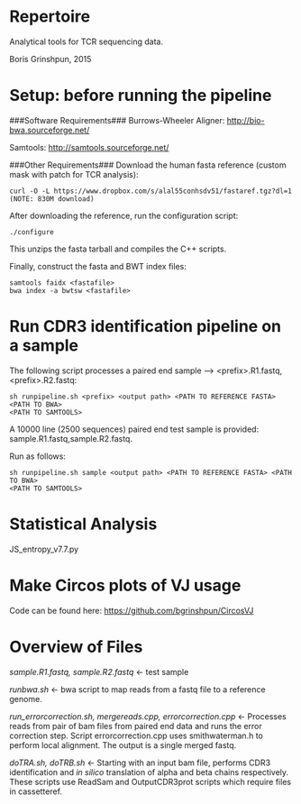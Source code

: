 Repertoire
=========
Analytical tools for TCR sequencing data.

Boris Grinshpun, 2015


Setup: before running the pipeline
=========

###Software Requirements###
Burrows-Wheeler Aligner: http://bio-bwa.sourceforge.net/

Samtools: http://samtools.sourceforge.net/

###Other Requirements###
Download the human fasta reference (custom mask with patch for TCR analysis):
```
curl -O -L https://www.dropbox.com/s/alal55conhsdv51/fastaref.tgz?dl=1  (NOTE: 830M download)
```
After downloading the reference, run the configuration script:
```
./configure
```

This unzips the fasta tarball and compiles the C++ scripts.

Finally, construct the fasta and BWT index files:
```
samtools faidx <fastafile>
bwa index -a bwtsw <fastafile>
``` 

Run CDR3 identification pipeline on a sample
=========
The following script processes a paired end sample --> \<prefix\>.R1.fastq, \<prefix\>.R2.fastq:

```
sh runpipeline.sh <prefix> <output path> <PATH TO REFERENCE FASTA> <PATH TO BWA> 
<PATH TO SAMTOOLS>
```

A 10000 line (2500 sequences) paired end test sample is provided:
sample.R1.fastq,sample.R2.fastq.

Run as follows:
```
sh runpipeline.sh sample <output path> <PATH TO REFERENCE FASTA> <PATH TO BWA> 
<PATH TO SAMTOOLS>
```


Statistical Analysis
========
JS_entropy_v7.7.py


Make Circos plots of VJ usage
=======
Code can be found here:
https://github.com/bgrinshpun/CircosVJ


Overview of Files
=========
*sample.R1.fastq, sample.R2.fastq* <- test sample

*runbwa.sh* <- bwa script to map reads from a fastq file to a reference genome.

*run_errorcorrection.sh, mergereads.cpp, errorcorrection.cpp* <- Processes reads from pair of bam files from paired end data and runs the error correction step. Script errorcorrection.cpp uses smithwaterman.h to perform local alignment. The output is a single merged fastq. 

*doTRA.sh, doTRB.sh* <- Starting with an input bam file, performs CDR3 identification and *in silico* translation of alpha and beta chains respectively. These scripts use ReadSam and OutputCDR3prot scripts which require files in cassetteref.

